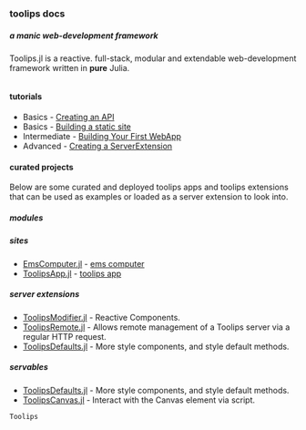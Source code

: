 ### toolips docs
##### a manic web-development framework
Toolips.jl is a reactive. full-stack, modular and extendable web-development
framework written in **pure** Julia.
```@contents
```
#### tutorials
- Basics - [Creating an API]()
- Basics - [Building a static site]()
- Intermediate - [Building Your First WebApp]()
- Advanced - [Creating a ServerExtension]()
#### curated projects
Below are some curated and deployed toolips apps and toolips extensions that
can be used as examples or loaded as a server extension to look into.
##### modules

##### sites
- [EmsComputer.jl]() - [ems computer](https://ems.computer)
- [ToolipsApp.jl]() - [toolips app](https://toolips.app)
##### server extensions
- [ToolipsModifier.jl]() - Reactive Components.
- [ToolipsRemote.jl]() - Allows remote management of a Toolips server via a
regular HTTP request.
- [ToolipsDefaults.jl]() - More style components, and style default methods.
##### servables
- [ToolipsDefaults.jl]() - More style components, and style default methods.
- [ToolipsCanvas.jl]() - Interact with the Canvas element via script.

```@docs
Toolips
```
